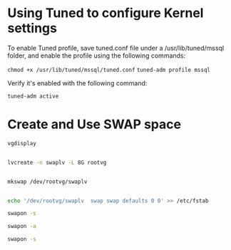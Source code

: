 # Using Tuned to configure Kernel settings

To enable  Tuned profile, save tuned.conf file under a /usr/lib/tuned/mssql folder, and enable the profile using the following commands:

`chmod +x /usr/lib/tuned/mssql/tuned.conf`
`tuned-adm profile mssql`

Verify it's enabled with the following command:

`tuned-adm active`

# Create and Use SWAP space

```sh 
vgdisplay 


lvcreate -n swaplv -L 8G rootvg


mkswap /dev/rootvg/swaplv


echo '/dev/rootvg/swaplv  swap swap defaults 0 0' >> /etc/fstab

swapon -s

swapon -a

swapon -s

```

